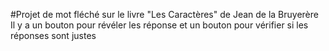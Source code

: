 #Projet de mot fléché sur le livre "Les Caractères" de Jean de la Bruyerère
Il y a un bouton pour révéler les réponse et un bouton pour vérifier si les réponses sont justes